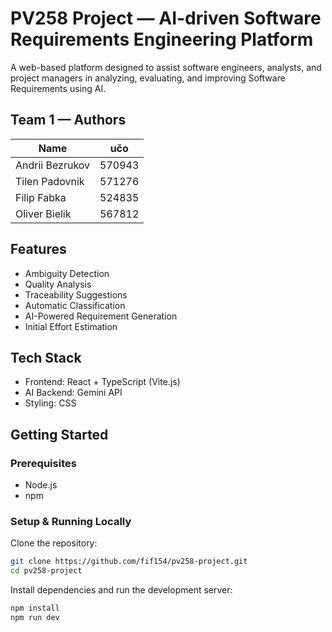 # PV258 Project — AI-driven Software Requirements Engineering Platform  

A web-based platform designed to assist software engineers, analysts, and project managers in analyzing, evaluating, and improving Software Requirements using AI.

## Team 1 — Authors

| Name            | učo    |
|-----------------|--------|
| Andrii Bezrukov | 570943 |
| Tilen Padovnik  | 571276 |
| Filip Fabka     | 524835 |
| Oliver Bielik   | 567812 |

## Features
- Ambiguity Detection
- Quality Analysis
- Traceability Suggestions
- Automatic Classification
- AI-Powered Requirement Generation
- Initial Effort Estimation

## Tech Stack
- Frontend: React + TypeScript (Vite.js)
- AI Backend: Gemini API
- Styling: CSS

## Getting Started

### Prerequisites
- Node.js
- npm

### Setup & Running Locally

Clone the repository:
```bash
git clone https://github.com/fif154/pv258-project.git
cd pv258-project
```
Install dependencies and run the development server:
```bash
npm install
npm run dev
```
